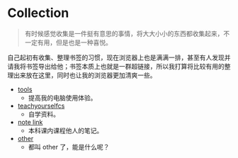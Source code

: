 # Collection

> 有时候感觉收集是一件挺有意思的事情，将大大小小的东西都收集起来，不一定有用，但是也是一种喜悦。

自己起初有收集、整理书签的习惯，现在浏览器上也是满满一排，甚至有人发现并请我将书签导出给他；书签本质上也就是一群超链接，所以我打算将比较有用的整理出来放在这里，同时也让我的浏览器更加清爽一些。

- [tools](tools.md)
    - 提高我的电脑使用体验。
- [teachyourselfcs](teachyourselfcs.md)
    - 自学资料。
- [note link](note%20link.md)
    - 本科课内课程他人的笔记。
- [other](other.md)
    - 都叫 other 了，能是什么呢？

